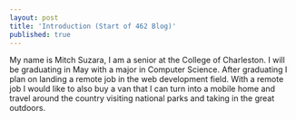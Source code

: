 ```yaml
---
layout: post
title: 'Introduction (Start of 462 Blog)'
published: true
---
```


My name is Mitch Suzara, I am a senior at the College of Charleston. I will be graduating in May with a major in Computer Science. After graduating I plan on landing a remote job in the web development field. With a remote job I would like to also buy a van that I can turn into a mobile home and travel around the country visiting national parks and taking in the great outdoors. 
